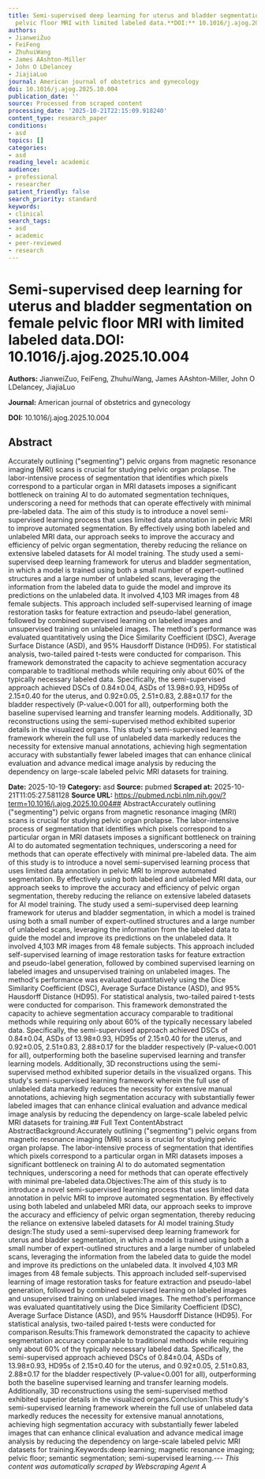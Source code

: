 ```yaml
---
title: Semi-supervised deep learning for uterus and bladder segmentation on female
  pelvic floor MRI with limited labeled data.**DOI:** 10.1016/j.ajog.2025.10.004
authors:
- JianweiZuo
- FeiFeng
- ZhuhuiWang
- James AAshton-Miller
- John O LDelancey
- JiajiaLuo
journal: American journal of obstetrics and gynecology
doi: 10.1016/j.ajog.2025.10.004
publication_date: ''
source: Processed from scraped content
processing_date: '2025-10-21T22:15:09.918240'
content_type: research_paper
conditions:
- asd
topics: []
categories:
- asd
reading_level: academic
audience:
- professional
- researcher
patient_friendly: false
search_priority: standard
keywords:
- clinical
search_tags:
- asd
- academic
- peer-reviewed
- research
---
```


# Semi-supervised deep learning for uterus and bladder segmentation on female pelvic floor MRI with limited labeled data.**DOI:** 10.1016/j.ajog.2025.10.004

**Authors:** JianweiZuo, FeiFeng, ZhuhuiWang, James AAshton-Miller, John O LDelancey, JiajiaLuo

**Journal:** American journal of obstetrics and gynecology

**DOI:** 10.1016/j.ajog.2025.10.004

## Abstract

Accurately outlining ("segmenting") pelvic organs from magnetic resonance imaging (MRI) scans is crucial for studying pelvic organ prolapse. The labor-intensive process of segmentation that identifies which pixels correspond to a particular organ in MRI datasets imposes a significant bottleneck on training AI to do automated segmentation techniques, underscoring a need for methods that can operate effectively with minimal pre-labeled data.
The aim of this study is to introduce a novel semi-supervised learning process that uses limited data annotation in pelvic MRI to improve automated segmentation. By effectively using both labeled and unlabeled MRI data, our approach seeks to improve the accuracy and efficiency of pelvic organ segmentation, thereby reducing the reliance on extensive labeled datasets for AI model training.
The study used a semi-supervised deep learning framework for uterus and bladder segmentation, in which a model is trained using both a small number of expert-outlined structures and a large number of unlabeled scans, leveraging the information from the labeled data to guide the model and improve its predictions on the unlabeled data. It involved 4,103 MR images from 48 female subjects. This approach included self-supervised learning of image restoration tasks for feature extraction and pseudo-label generation, followed by combined supervised learning on labeled images and unsupervised training on unlabeled images. The method's performance was evaluated quantitatively using the Dice Similarity Coefficient (DSC), Average Surface Distance (ASD), and 95% Hausdorff Distance (HD95). For statistical analysis, two-tailed paired t-tests were conducted for comparison.
This framework demonstrated the capacity to achieve segmentation accuracy comparable to traditional methods while requiring only about 60% of the typically necessary labeled data. Specifically, the semi-supervised approach achieved DSCs of 0.84±0.04, ASDs of 13.98±0.93, HD95s of 2.15±0.40 for the uterus, and 0.92±0.05, 2.51±0.83, 2.88±0.17 for the bladder respectively (P-value<0.001 for all), outperforming both the baseline supervised learning and transfer learning models. Additionally, 3D reconstructions using the semi-supervised method exhibited superior details in the visualized organs.
This study's semi-supervised learning framework wherein the full use of unlabeled data markedly reduces the necessity for extensive manual annotations, achieving high segmentation accuracy with substantially fewer labeled images that can enhance clinical evaluation and advance medical image analysis by reducing the dependency on large-scale labeled pelvic MRI datasets for training.

**Date:** 2025-10-19
**Category:** asd
**Source:** pubmed
**Scraped at:** 2025-10-21T11:05:27.581128
**Source URL:** https://pubmed.ncbi.nlm.nih.gov/?term=10.1016/j.ajog.2025.10.004## AbstractAccurately outlining ("segmenting") pelvic organs from magnetic resonance imaging (MRI) scans is crucial for studying pelvic organ prolapse. The labor-intensive process of segmentation that identifies which pixels correspond to a particular organ in MRI datasets imposes a significant bottleneck on training AI to do automated segmentation techniques, underscoring a need for methods that can operate effectively with minimal pre-labeled data.
The aim of this study is to introduce a novel semi-supervised learning process that uses limited data annotation in pelvic MRI to improve automated segmentation. By effectively using both labeled and unlabeled MRI data, our approach seeks to improve the accuracy and efficiency of pelvic organ segmentation, thereby reducing the reliance on extensive labeled datasets for AI model training.
The study used a semi-supervised deep learning framework for uterus and bladder segmentation, in which a model is trained using both a small number of expert-outlined structures and a large number of unlabeled scans, leveraging the information from the labeled data to guide the model and improve its predictions on the unlabeled data. It involved 4,103 MR images from 48 female subjects. This approach included self-supervised learning of image restoration tasks for feature extraction and pseudo-label generation, followed by combined supervised learning on labeled images and unsupervised training on unlabeled images. The method's performance was evaluated quantitatively using the Dice Similarity Coefficient (DSC), Average Surface Distance (ASD), and 95% Hausdorff Distance (HD95). For statistical analysis, two-tailed paired t-tests were conducted for comparison.
This framework demonstrated the capacity to achieve segmentation accuracy comparable to traditional methods while requiring only about 60% of the typically necessary labeled data. Specifically, the semi-supervised approach achieved DSCs of 0.84±0.04, ASDs of 13.98±0.93, HD95s of 2.15±0.40 for the uterus, and 0.92±0.05, 2.51±0.83, 2.88±0.17 for the bladder respectively (P-value<0.001 for all), outperforming both the baseline supervised learning and transfer learning models. Additionally, 3D reconstructions using the semi-supervised method exhibited superior details in the visualized organs.
This study's semi-supervised learning framework wherein the full use of unlabeled data markedly reduces the necessity for extensive manual annotations, achieving high segmentation accuracy with substantially fewer labeled images that can enhance clinical evaluation and advance medical image analysis by reducing the dependency on large-scale labeled pelvic MRI datasets for training.## Full Text ContentAbstract AbstractBackground:Accurately outlining ("segmenting") pelvic organs from magnetic resonance imaging (MRI) scans is crucial for studying pelvic organ prolapse. The labor-intensive process of segmentation that identifies which pixels correspond to a particular organ in MRI datasets imposes a significant bottleneck on training AI to do automated segmentation techniques, underscoring a need for methods that can operate effectively with minimal pre-labeled data.Objectives:The aim of this study is to introduce a novel semi-supervised learning process that uses limited data annotation in pelvic MRI to improve automated segmentation. By effectively using both labeled and unlabeled MRI data, our approach seeks to improve the accuracy and efficiency of pelvic organ segmentation, thereby reducing the reliance on extensive labeled datasets for AI model training.Study design:The study used a semi-supervised deep learning framework for uterus and bladder segmentation, in which a model is trained using both a small number of expert-outlined structures and a large number of unlabeled scans, leveraging the information from the labeled data to guide the model and improve its predictions on the unlabeled data. It involved 4,103 MR images from 48 female subjects. This approach included self-supervised learning of image restoration tasks for feature extraction and pseudo-label generation, followed by combined supervised learning on labeled images and unsupervised training on unlabeled images. The method's performance was evaluated quantitatively using the Dice Similarity Coefficient (DSC), Average Surface Distance (ASD), and 95% Hausdorff Distance (HD95). For statistical analysis, two-tailed paired t-tests were conducted for comparison.Results:This framework demonstrated the capacity to achieve segmentation accuracy comparable to traditional methods while requiring only about 60% of the typically necessary labeled data. Specifically, the semi-supervised approach achieved DSCs of 0.84±0.04, ASDs of 13.98±0.93, HD95s of 2.15±0.40 for the uterus, and 0.92±0.05, 2.51±0.83, 2.88±0.17 for the bladder respectively (P-value<0.001 for all), outperforming both the baseline supervised learning and transfer learning models. Additionally, 3D reconstructions using the semi-supervised method exhibited superior details in the visualized organs.Conclusion:This study's semi-supervised learning framework wherein the full use of unlabeled data markedly reduces the necessity for extensive manual annotations, achieving high segmentation accuracy with substantially fewer labeled images that can enhance clinical evaluation and advance medical image analysis by reducing the dependency on large-scale labeled pelvic MRI datasets for training.Keywords:deep learning; magnetic resonance imaging; pelvic floor; semantic segmentation; semi-supervised learning.---
*This content was automatically scraped by Webscraping Agent A*